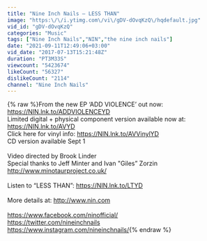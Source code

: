 ```yaml
---
title: "Nine Inch Nails – LESS THAN"
image: "https:\/\/i.ytimg.com\/vi\/gDV-dOvqKzQ\/hqdefault.jpg"
vid_id: "gDV-dOvqKzQ"
categories: "Music"
tags: ["Nine Inch Nails","NIN","the nine inch nails"]
date: "2021-09-11T12:49:06+03:00"
vid_date: "2017-07-13T15:21:48Z"
duration: "PT3M33S"
viewcount: "5423674"
likeCount: "56327"
dislikeCount: "2114"
channel: "Nine Inch Nails"
---
```

{% raw %}From the new EP ‘ADD VIOLENCE’ out now: <a rel="nofollow" target="blank" href="https://NIN.lnk.to/ADDVIOLENCEYD">https://NIN.lnk.to/ADDVIOLENCEYD</a> <br />Limited digital + physical component version available now at: <a rel="nofollow" target="blank" href="https://NIN.lnk.to/AVYD">https://NIN.lnk.to/AVYD</a><br />Click here for vinyl info: <a rel="nofollow" target="blank" href="https://NIN.lnk.to/AVVinylYD">https://NIN.lnk.to/AVVinylYD</a><br />CD version available Sept 1<br /><br />Video directed by Brook Linder<br />Special thanks to Jeff Minter and Ivan &quot;Giles” Zorzin <a rel="nofollow" target="blank" href="http://www.minotaurproject.co.uk/">http://www.minotaurproject.co.uk/</a><br /> <br />Listen to “LESS THAN”:  <a rel="nofollow" target="blank" href="https://NIN.lnk.to/LTYD">https://NIN.lnk.to/LTYD</a> <br /><br />More details at: <a rel="nofollow" target="blank" href="http://www.nin.com">http://www.nin.com</a><br /><br /><a rel="nofollow" target="blank" href="https://www.facebook.com/ninofficial/">https://www.facebook.com/ninofficial/</a><br /><a rel="nofollow" target="blank" href="https://twitter.com/nineinchnails">https://twitter.com/nineinchnails</a><br /><a rel="nofollow" target="blank" href="https://www.instagram.com/nineinchnails/">https://www.instagram.com/nineinchnails/</a>{% endraw %}
